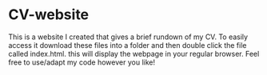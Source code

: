 # CV-website
This is a website I created that gives a brief rundown of my CV. 
To easily access it download these files into a folder and then double click the file called index.html. this will display the webpage in your regular browser.
Feel free to use/adapt my code however you like!
